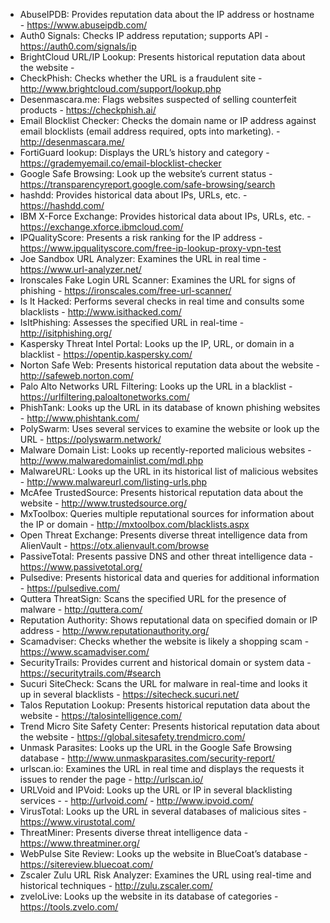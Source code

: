 - AbuseIPDB: Provides reputation data about the IP address or hostname - https://www.abuseipdb.com/
- Auth0 Signals: Checks IP address reputation; supports API  - https://auth0.com/signals/ip
- BrightCloud URL/IP Lookup: Presents historical reputation data about the website - 
- CheckPhish: Checks whether the URL is a fraudulent site - http://www.brightcloud.com/support/lookup.php
- Desenmascara.me: Flags websites suspected of selling counterfeit products - https://checkphish.ai/
- Email Blocklist Checker: Checks the domain name or IP address against email blocklists (email address required, opts into marketing). - http://desenmascara.me/
- FortiGuard lookup: Displays the URL’s history and category - https://grademyemail.co/email-blocklist-checker
- Google Safe Browsing: Look up the website’s current status - https://transparencyreport.google.com/safe-browsing/search
- hashdd: Provides historical data about IPs, URLs, etc. - https://hashdd.com/
- IBM X-Force Exchange: Provides historical data about IPs, URLs, etc. - https://exchange.xforce.ibmcloud.com/
- IPQualityScore: Presents a risk ranking for the IP address - https://www.ipqualityscore.com/free-ip-lookup-proxy-vpn-test
- Joe Sandbox URL Analyzer: Examines the URL in real time - https://www.url-analyzer.net/
- Ironscales Fake Login URL Scanner: Examines the URL for signs of phishing - https://ironscales.com/free-url-scanner/
- Is It Hacked: Performs several checks in real time and consults some blacklists - http://www.isithacked.com/
- IsItPhishing: Assesses the specified URL in real-time - http://isitphishing.org/
- Kaspersky Threat Intel Portal: Looks up the IP, URL, or domain in a blacklist - https://opentip.kaspersky.com/
- Norton Safe Web: Presents historical reputation data about the website - http://safeweb.norton.com/
- Palo Alto Networks URL Filtering: Looks up the URL in a blacklist - https://urlfiltering.paloaltonetworks.com/
- PhishTank: Looks up the URL in its database of known phishing websites - http://www.phishtank.com/
- PolySwarm: Uses several services to examine the website or look up the URL - https://polyswarm.network/
- Malware Domain List: Looks up recently-reported malicious websites - http://www.malwaredomainlist.com/mdl.php
- MalwareURL: Looks up the URL in its historical list of malicious websites - http://www.malwareurl.com/listing-urls.php
- McAfee TrustedSource: Presents historical reputation data about the website - http://www.trustedsource.org/
- MxToolbox: Queries multiple reputational sources for information about the IP or domain - http://mxtoolbox.com/blacklists.aspx
- Open Threat Exchange: Presents diverse threat intelligence data from AlienVault - https://otx.alienvault.com/browse
- PassiveTotal: Presents passive DNS and other threat intelligence data - https://www.passivetotal.org/
- Pulsedive: Presents historical data and queries for additional information - https://pulsedive.com/
- Quttera ThreatSign: Scans the specified URL for the presence of malware - http://quttera.com/
- Reputation Authority: Shows reputational data on specified domain or IP address - http://www.reputationauthority.org/
- Scamadviser: Checks whether the website is likely a shopping scam - https://www.scamadviser.com/
- SecurityTrails: Provides current and historical domain or system data - https://securitytrails.com/#search
- Sucuri SiteCheck: Scans the URL for malware in real-time and looks it up in several blacklists - https://sitecheck.sucuri.net/
- Talos Reputation Lookup: Presents historical reputation data about the website - https://talosintelligence.com/
- Trend Micro Site Safety Center: Presents historical reputation data about the website - https://global.sitesafety.trendmicro.com/
- Unmask Parasites: Looks up the URL in the Google Safe Browsing database - http://www.unmaskparasites.com/security-report/
- urlscan.io: Examines the URL in real time and displays the requests it issues to render the page - http://urlscan.io/
- URLVoid and IPVoid: Looks up the URL or IP in several blacklisting services - - http://urlvoid.com/ - http://www.ipvoid.com/
- VirusTotal: Looks up the URL in several databases of malicious sites - https://www.virustotal.com/
- ThreatMiner: Presents diverse threat intelligence data - https://www.threatminer.org/
- WebPulse Site Review: Looks up the website in BlueCoat’s database - https://sitereview.bluecoat.com/
- Zscaler Zulu URL Risk Analyzer: Examines the URL using real-time and historical techniques - http://zulu.zscaler.com/
- zveloLive: Looks up the website in its database of categories - https://tools.zvelo.com/

